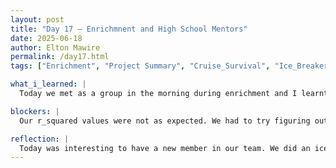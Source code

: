 ```yaml
---
layout: post
title: "Day 17 – Enrichmnent and High School Mentors"
date: 2025-06-18
author: Elton Mawire
permalink: /day17.html
tags: ["Enrichment", "Project Summary", "Cruise_Survival", "Ice_Breaker", "Model Review"]

what_i_learned: |
  Today we met as a group in the morning during enrichment and I learnt an intreresting skill: summarizing. We were asked to sum up our project into a 30 second pitch and then present without mentioning the key terms. We did well on that. Next, we played a game of survival were we arranged items by order of importance for a person strunded on a cruise in the ocean. We then went on to meet with highschool teachers. We first went through our 30 second pitches and they were able to determine what our projects were. We then introduced them to the details of our project and also had to figure out reasons for inconsistencies in the data we ran in our models.

blockers: |
  Our r_squared values were not as expected. We had to try figuring out what the issue is since preprocessing went well. 

reflection: |
  Today was interesting to have a new member in our team. We did an ice breaker that included using chatGpt to create superhero versions based on our top 3 strengths and weaknesses. It made me learn about my teammates better, and also reflect on my own qualities. I was also glad to learn more about my project as we got Ms Jones up to speed with the work we are doing. I also appreciated the fact that we were able to identify issues with the models we deployed yesterday before the mentor came through to point them out. 
---
```

